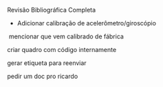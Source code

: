 Revisão Bibliográfica Completa

* Adicionar calibração de acelerômetro/giroscópio

​		mencionar que vem calibrado de fábrica



criar quadro com código internamente

gerar etiqueta para reenviar

pedir um doc pro ricardo







